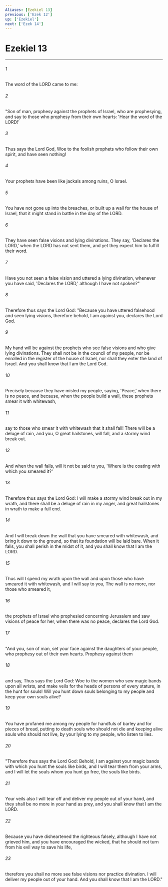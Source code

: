 ```yaml
---
Aliases: [Ezekiel 13]
previous: ['Ezek 12']
up: ['Ezekiel']
next: ['Ezek 14']
---
```

# Ezekiel 13

***

 

###### 1 
The word of the LORD came to me: 
 

###### 2 
"Son of man, prophesy against the prophets of Israel, who are prophesying, and say to those who prophesy from their own hearts: 'Hear the word of the LORD!' 
 

###### 3 
Thus says the Lord God, Woe to the foolish prophets who follow their own spirit, and have seen nothing! 
 

###### 4 
Your prophets have been like jackals among ruins, O Israel. 
 

###### 5 
You have not gone up into the breaches, or built up a wall for the house of Israel, that it might stand in battle in the day of the LORD. 
 

###### 6 
They have seen false visions and lying divinations. They say, 'Declares the LORD,' when the LORD has not sent them, and yet they expect him to fulfill their word. 
 

###### 7 
Have you not seen a false vision and uttered a lying divination, whenever you have said, 'Declares the LORD,' although I have not spoken?"
 
 

###### 8 
Therefore thus says the Lord God: "Because you have uttered falsehood and seen lying visions, therefore behold, I am against you, declares the Lord God. 
 

###### 9 
My hand will be against the prophets who see false visions and who give lying divinations. They shall not be in the council of my people, nor be enrolled in the register of the house of Israel, nor shall they enter the land of Israel. And you shall know that I am the Lord God. 
 

###### 10 
Precisely because they have misled my people, saying, 'Peace,' when there is no peace, and because, when the people build a wall, these prophets smear it with whitewash, 
 

###### 11 
say to those who smear it with whitewash that it shall fall! There will be a deluge of rain, and you, O great hailstones, will fall, and a stormy wind break out. 
 

###### 12 
And when the wall falls, will it not be said to you, 'Where is the coating with which you smeared it?' 
 

###### 13 
Therefore thus says the Lord God: I will make a stormy wind break out in my wrath, and there shall be a deluge of rain in my anger, and great hailstones in wrath to make a full end. 
 

###### 14 
And I will break down the wall that you have smeared with whitewash, and bring it down to the ground, so that its foundation will be laid bare. When it falls, you shall perish in the midst of it, and you shall know that I am the LORD. 
 

###### 15 
Thus will I spend my wrath upon the wall and upon those who have smeared it with whitewash, and I will say to you, The wall is no more, nor those who smeared it, 
 

###### 16 
the prophets of Israel who prophesied concerning Jerusalem and saw visions of peace for her, when there was no peace, declares the Lord God.
 
 

###### 17 
"And you, son of man, set your face against the daughters of your people, who prophesy out of their own hearts. Prophesy against them 
 

###### 18 
and say, Thus says the Lord God: Woe to the women who sew magic bands upon all wrists, and make veils for the heads of persons of every stature, in the hunt for souls! Will you hunt down souls belonging to my people and keep your own souls alive? 
 

###### 19 
You have profaned me among my people for handfuls of barley and for pieces of bread, putting to death souls who should not die and keeping alive souls who should not live, by your lying to my people, who listen to lies.
 
 

###### 20 
"Therefore thus says the Lord God: Behold, I am against your magic bands with which you hunt the souls like birds, and I will tear them from your arms, and I will let the souls whom you hunt go free, the souls like birds. 
 

###### 21 
Your veils also I will tear off and deliver my people out of your hand, and they shall be no more in your hand as prey, and you shall know that I am the LORD. 
 

###### 22 
Because you have disheartened the righteous falsely, although I have not grieved him, and you have encouraged the wicked, that he should not turn from his evil way to save his life, 
 

###### 23 
therefore you shall no more see false visions nor practice divination. I will deliver my people out of your hand. And you shall know that I am the LORD."
 
